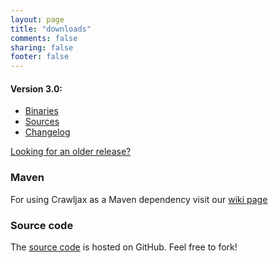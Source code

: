 ```yaml
---
layout: page
title: "downloads"
comments: false
sharing: false
footer: false
---
```


#### Version 3.0:
* [Binaries](http://search.maven.org/remotecontent?filepath=com/crawljax/crawljax-cli/3.0/crawljax-cli-3.0.zip)
* [Sources](https://github.com/crawljax/crawljax/archive/crawljax-3.0.zip)
* [Changelog](https://github.com/crawljax/crawljax/blob/master/CHANGELOG.md)

[Looking for an older release?](/downloads/all)

### Maven

For using Crawljax as a Maven dependency visit our [wiki page](https://github.com/crawljax/crawljax/wiki)

### Source code

The [source code](https://github.com/crawljax/crawljax/) is hosted on GitHub. Feel free to fork!
